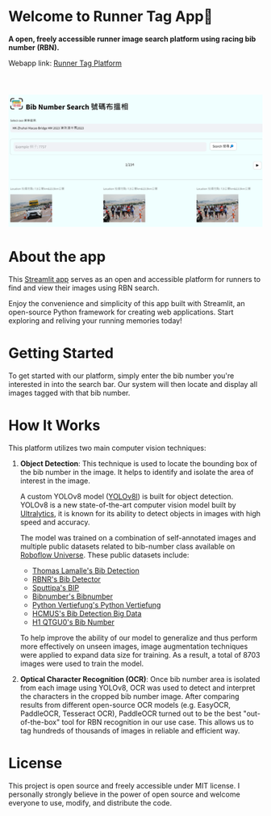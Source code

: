 # Welcome to Runner Tag App👋

**A open, freely accessible runner image search platform using racing bib number (RBN).**

Webapp link: [Runner Tag Platform](https://runner-tag.streamlit.app/)

<img src="https://github.com/marco-cheung/runner-tag-streamlit/blob/main/.streamlit/index_page.png" alt="Streamlit app" style="margin-top:40px"></img>

# About the app
This [Streamlit app](https://runner-tag.streamlit.app/) serves as an open and accessible platform for runners to find and view their images using RBN search.

Enjoy the convenience and simplicity of this app built with Streamlit, an open-source Python framework for creating web applications. Start exploring and reliving your running memories today!

# Getting Started

To get started with our platform, simply enter the bib number you're interested in into the search bar. Our system will then locate and display all images tagged with that bib number.

# How It Works

This platform utilizes two main computer vision techniques:

1. **Object Detection**: This technique is used to locate the bounding box of the bib number in the image. It helps to identify and isolate the area of interest in the image.

    A custom YOLOv8 model ([YOLOv8l](https://github.com/ultralytics/assets/releases/download/v0.0.0/yolov8l.pt)) is built for object detection. YOLOv8 is a new state-of-the-art computer vision model built by [Ultralytics](https://github.com/ultralytics/ultralytics), it is known for its ability to detect objects in images with high speed and accuracy.

    The model was trained on a combination of self-annotated images and multiple public datasets related to bib-number class available on [Roboflow Universe](https://universe.roboflow.com/). These public datasets include:

    - [Thomas Lamalle's Bib Detection](https://universe.roboflow.com/thomas-lamalle/bib-detection)
    - [RBNR's Bib Detector](https://universe.roboflow.com/rbnr/bib-detector)
    - [Sputtipa's BIP](https://universe.roboflow.com/sputtipa/bip)
    - [Bibnumber's Bibnumber](https://universe.roboflow.com/bibnumber/bibnumber)
    - [Python Vertiefung's Python Vertiefung](https://universe.roboflow.com/python-vertiefung/python-vertiefung)
    - [HCMUS's Bib Detection Big Data](https://universe.roboflow.com/hcmus-3p8wh/bib-detection-big-data)
    - [H1 QTGU0's Bib Number](https://universe.roboflow.com/h1-qtgu0/bib-number)

    To help improve the ability of our model to generalize and thus perform more effectively on unseen images, image augmentation techniques were applied to expand data size for training. As a result, a total of 8703 images were used to train the model.

2. **Optical Character Recognition (OCR)**: Once bib number area is isolated from each image using YOLOv8, OCR was used to detect and interpret the characters in the cropped bib number image. After comparing results from different open-source OCR models (e.g. EasyOCR, PaddleOCR, Tesseract OCR), PaddleOCR turned out to be the best "out-of-the-box" tool for RBN recognition in our use case. This allows us to tag hundreds of thousands of images in reliable and efficient way.

# License

This project is open source and freely accessible under MIT license. I personally strongly believe in the power of open source and welcome everyone to use, modify, and distribute the code.